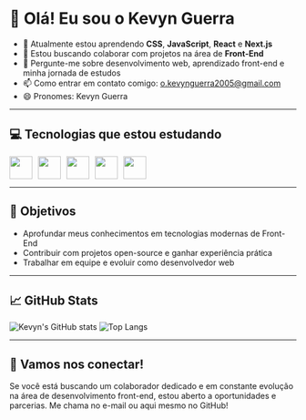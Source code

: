 # 👋 Olá! Eu sou o Kevyn Guerra

- 🌱 Atualmente estou aprendendo **CSS**, **JavaScript**, **React** e **Next.js**
- 👯 Estou buscando colaborar com projetos na área de **Front-End**
- 💬 Pergunte-me sobre desenvolvimento web, aprendizado front-end e minha jornada de estudos
- 📫 Como entrar em contato comigo: [o.kevynguerra2005@gmail.com](mailto:o.kevynguerra2005@gmail.com)
- 😄 Pronomes: Kevyn Guerra

---

## 💻 Tecnologias que estou estudando

<div style="display: flex; gap: 10px;">
  <img src="https://cdn.jsdelivr.net/gh/devicons/devicon/icons/html5/html5-original.svg" width="40" />
  <img src="https://cdn.jsdelivr.net/gh/devicons/devicon/icons/css3/css3-original.svg" width="40" />
  <img src="https://cdn.jsdelivr.net/gh/devicons/devicon/icons/javascript/javascript-original.svg" width="40" />
  <img src="https://cdn.jsdelivr.net/gh/devicons/devicon/icons/react/react-original.svg" width="40" />
  <img src="https://cdn.jsdelivr.net/gh/devicons/devicon/icons/nextjs/nextjs-original.svg" width="40" />
</div>

---

## 🚀 Objetivos

- Aprofundar meus conhecimentos em tecnologias modernas de Front-End
- Contribuir com projetos open-source e ganhar experiência prática
- Trabalhar em equipe e evoluir como desenvolvedor web

---

## 📈 GitHub Stats

![Kevyn's GitHub stats](https://github-readme-stats.vercel.app/api?username=kevynguerra&show_icons=true&theme=dracula)
![Top Langs](https://github-readme-stats.vercel.app/api/top-langs/?username=kevynguerra&layout=compact&theme=dracula)


---

## 🤝 Vamos nos conectar!

Se você está buscando um colaborador dedicado e em constante evolução na área de desenvolvimento front-end, estou aberto a oportunidades e parcerias. Me chama no e-mail ou aqui mesmo no GitHub!
